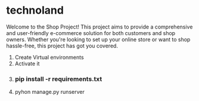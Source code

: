 # technoland 

Welcome to the Shop Project! This project aims to provide a comprehensive and user-friendly e-commerce solution for both customers and shop owners. Whether you're looking to set up your online store or want to shop hassle-free, this project has got you covered.

1. Create Virtual environments
2. Activate it
3. <h3>pip install -r requirements.txt</h3>
4. pyhon manage.py runserver
